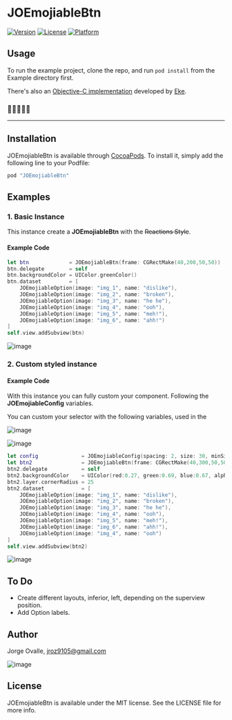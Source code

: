 # JOEmojiableBtn

[![Version](https://img.shields.io/cocoapods/v/JOEmojiableBtn.svg?style=flat)](http://cocoapods.org/pods/JOEmojiableBtn)
[![License](https://img.shields.io/cocoapods/l/JOEmojiableBtn.svg?style=flat)](http://cocoapods.org/pods/JOEmojiableBtn)
[![Platform](https://img.shields.io/cocoapods/p/JOEmojiableBtn.svg?style=flat)](http://cocoapods.org/pods/JOEmojiableBtn)

## Usage

To run the example project, clone the repo, and run `pod install` from the Example directory first.

There's also an [Objective-C implementation](https://github.com/Eke/EMEmojiableBtn) developed by [Eke](https://github.com/Eke).

### 🎉🍕🤘📱🤓

 ---

## Installation

JOEmojiableBtn is available through [CocoaPods](http://cocoapods.org). To install
it, simply add the following line to your Podfile:

```ruby
pod "JOEmojiableBtn"
```


## Examples

### 1. Basic Instance
This instance create a **JOEmojiableBtn** with the ~~Reactions Style~~.

#### Example Code

```swift
let btn             = JOEmojiableBtn(frame: CGRectMake(40,200,50,50))
btn.delegate        = self
btn.backgroundColor = UIColor.greenColor()
btn.dataset         = [
    JOEmojiableOption(image: "img_1", name: "dislike"),
    JOEmojiableOption(image: "img_2", name: "broken"),
    JOEmojiableOption(image: "img_3", name: "he he"),
    JOEmojiableOption(image: "img_4", name: "ooh"),
    JOEmojiableOption(image: "img_5", name: "meh!"),
    JOEmojiableOption(image: "img_6", name: "ahh!")
]
self.view.addSubview(btn)
```

![image](http://i.imgur.com/A6Z1oTI.gif)



### 2. Custom styled instance
#### Example Code

With this instance you can fully custom your component. Following the **JOEmojiableConfig** variables.

You can custom your selector with the following variables, used in the 

![image](http://i.imgur.com/e4zaaye.png?1)


![image](http://i.imgur.com/yNfyP3c.png?1)

```swift
let config              = JOEmojiableConfig(spacing: 2, size: 30, minSize: 34, maxSize: 45, s_options_selector: 30)
let btn2                = JOEmojiableBtn(frame: CGRectMake(40,300,50,50), config: config)
btn2.delegate           = self
btn2.backgroundColor    = UIColor(red:0.27, green:0.69, blue:0.67, alpha:1)
btn2.layer.cornerRadius = 25
btn2.dataset            = [
    JOEmojiableOption(image: "img_1", name: "dislike"),
    JOEmojiableOption(image: "img_2", name: "broken"),
    JOEmojiableOption(image: "img_3", name: "he he"),
    JOEmojiableOption(image: "img_4", name: "ooh"),
    JOEmojiableOption(image: "img_5", name: "meh!"),
    JOEmojiableOption(image: "img_6", name: "ahh!"),
    JOEmojiableOption(image: "img_4", name: "ooh")
]
self.view.addSubview(btn2)
```

![image](http://i.imgur.com/G6PmoDE.gif)



## To Do
* Create different layouts, inferior, left, depending on the superview position.
* Add Option labels.


## Author

Jorge Ovalle, jroz9105@gmail.com


![image](http://stream1.gifsoup.com/webroot/animatedgifs/808678_o.gif)



## License

JOEmojiableBtn is available under the MIT license. See the LICENSE file for more info.
